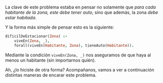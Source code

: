 La clave de este problema estaba en pensar no solamente que _para cada habitante de la zona, este debe tener auto_, sino que además, la zona _debe estar habitada_. 

Y la forma más simple de pensar esto es la siguiente: 

```prolog
dificilDeEstacionar(Zona) :-
    viveEn(Zona, _),
    forall(viveEn(Habitante, Zona), tieneAuto(Habitante)).
```

Mediante la condición `viveEn(Zona, _)` nos aseguramos de que haya al menos un habitante (sin importarnos quién). 

Ah, ¿lo hiciste de otra forma? Acompañanos, vamos a ver a continuación distintas maneras de encarar este problema. 